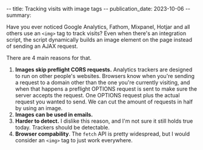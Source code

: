 -- title: Tracking visits with image tags
-- publication_date: 2023-10-06
-- summary:

Have you ever noticed Google Analytics, Fathom, Mixpanel, Hotjar and all others use an `<img>` tag to track visits? Even when there's
an integration script, the script dynamically builds an image element on the page instead of sending an AJAX request.

There are 4 main reasons for that.

1. **Images skip preflight CORS requests.** Analytics trackers are designed to run on other people's websites. Browsers know when you're sending a request to a domain other than the one you're currently visiting, and when that happens a preflight OPTIONS request is sent to make sure the server accepts the request. One OPTIONS request plus the actual request you wanted to send. We can cut the amount of requests in half by using an image.
2. **Images can be used in emails.**
3. **Harder to detect.** I dislike this reason, and I'm not sure it still holds true today. Trackers should be detectable.
4. **Browser compability**. The `fetch` API is pretty widespread, but I would consider an `<img>` tag to just work everywhere. 
